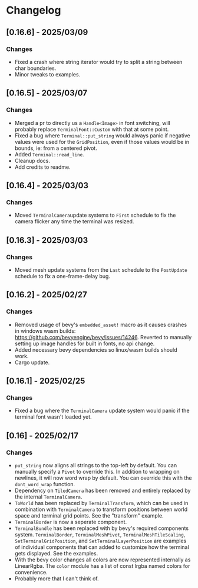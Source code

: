 # Changelog

## [0.16.6] - 2025/03/09

### Changes
- Fixed a crash where string iterator would try to split a string between char boundaries.
- Minor tweaks to examples.

## [0.16.5] - 2025/03/07

### Changes
- Merged a pr to directly us a `Handle<Image>` in font switching, will probably replace `TerminalFont::Custom` with that at some point.
- Fixed a bug where `Terminal::put_string` would always panic if negative values were used for the `GridPosition`, even if those values would be in bounds, ie: from a centered pivot.
- Added `Terminal::read_line`.
- Cleanup docs.
- Add credits to readme.
  
## [0.16.4] - 2025/03/03

### Changes
- Moved `TerminalCamera`update systems to `First` schedule to fix the camera flicker any time the terminal was resized.

## [0.16.3] - 2025/03/03

### Changes
- Moved mesh update systems from the `Last` schedule to the `PostUpdate` schedule to fix a one-frame-delay bug.

## [0.16.2] - 2025/02/27

### Changes
- Removed usage of bevy's `embedded_asset!` macro as it causes crashes in windows wasm builds: https://github.com/bevyengine/bevy/issues/14246. Reverted to manually setting up image handles for built in fonts, no api change.
- Added necessary bevy dependencies so linux/wasm builds should work.
- Cargo update.

## [0.16.1] - 2025/02/25

### Changes
- Fixed a bug where the `TerminalCamera` update system would panic if the terminal font wasn't loaded yet.

## [0.16] - 2025/02/17

### Changes
- `put_string` now aligns all strings to the top-left by default. You can manually specify a `Pivot` to override this. In addition to wrapping on newlines, it will now word wrap by default. You can override this with the `dont_word_wrap` function.
- Dependency on `TiledCamera` has been removed and entirely replaced by the internal `TerminalCamera`. 
- `ToWorld` has been replaced by `TerminalTransform`, which can be used in combination with `TerminalCamera` to transform positions between world space and terminal grid points. See the "transform" example.
- `TerminalBorder` is now a seperate component.
- `TerminalBundle` has been replaced with by bevy's required components system. `TerminalBorder`, `TerminalMeshPivot`, `TerminalMeshTileScaling`, `SetTerminalGridPosition`, and `SetTerminalLayerPosition` are examples of individual components that can added to customize how the terminal gets displayed. See the examples.
- With the bevy color changes all colors are now represented internally as LinearRgba. The `color` module has a list of const lrgba named colors for convenience.
- Probably more that I can't think of.